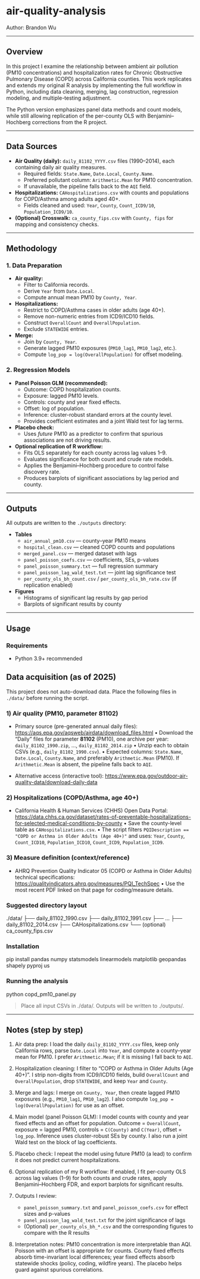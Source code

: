 # air-quality-analysis

Author: Brandon Wu  

---

## Overview
In this project I examine the relationship between ambient air pollution (PM10 concentrations) and hospitalization rates for Chronic Obstructive Pulmonary Disease (COPD) across California counties. This work replicates and extends my original R analysis by implementing the full workflow in Python, including data cleaning, merging, lag construction, regression modeling, and multiple-testing adjustment.

The Python version emphasizes panel data methods and count models, while still allowing replication of the per-county OLS with Benjamini–Hochberg corrections from the R project.

---

## Data Sources
- **Air Quality (daily):** `daily_81102_YYYY.csv` files (1990–2014), each containing daily air quality measures.  
  - Required fields: `State.Name`, `Date.Local`, `County.Name`.  
  - Preferred pollutant column: `Arithmetic.Mean` for PM10 concentration.  
  - If unavailable, the pipeline falls back to the `AQI` field.
- **Hospitalizations:** `CAHospitalizations.csv` with counts and populations for COPD/Asthma among adults aged 40+.  
  - Fields cleaned and used: `Year`, `County`, `Count_ICD9/10`, `Population_ICD9/10`.  
- **(Optional) Crosswalk:** `ca_county_fips.csv` with `County, fips` for mapping and consistency checks.

---

## Methodology

### 1. Data Preparation
- **Air quality:**  
  - Filter to California records.  
  - Derive `Year` from `Date.Local`.  
  - Compute annual mean PM10 by `County, Year`.  
- **Hospitalizations:**  
  - Restrict to COPD/Asthma cases in older adults (age 40+).  
  - Remove non-numeric entries from ICD9/ICD10 fields.  
  - Construct `OverallCount` and `OverallPopulation`.  
  - Exclude `STATEWIDE` entries.  
- **Merge:**  
  - Join by `County, Year`.  
  - Generate lagged PM10 exposures (`PM10_lag1`, `PM10_lag2`, etc.).  
  - Compute `log_pop = log(OverallPopulation)` for offset modeling.

### 2. Regression Models
- **Panel Poisson GLM (recommended):**  
  - Outcome: COPD hospitalization counts.  
  - Exposure: lagged PM10 levels.  
  - Controls: county and year fixed effects.  
  - Offset: log of population.  
  - Inference: cluster-robust standard errors at the county level.  
  - Provides coefficient estimates and a joint Wald test for lag terms.  
- **Placebo check:**  
  - Uses *future* PM10 as a predictor to confirm that spurious associations are not driving results.  
- **Optional replication of R workflow:**  
  - Fits OLS separately for each county across lag values 1–9.  
  - Evaluates significance for both count and crude rate models.  
  - Applies the Benjamini–Hochberg procedure to control false discovery rate.  
  - Produces barplots of significant associations by lag period and county.

---

## Outputs
All outputs are written to the `./outputs` directory:
- **Tables**  
  - `air_annual_pm10.csv` — county–year PM10 means  
  - `hospital_clean.csv` — cleaned COPD counts and populations  
  - `merged_panel.csv` — merged dataset with lags  
  - `panel_poisson_coefs.csv` — coefficients, SEs, p-values  
  - `panel_poisson_summary.txt` — full regression summary  
  - `panel_poisson_lag_wald_test.txt` — joint lag significance test  
  - `per_county_ols_bh_count.csv` / `per_county_ols_bh_rate.csv` (if replication enabled)
- **Figures**  
  - Histograms of significant lag results by gap period  
  - Barplots of significant results by county  

---

## Usage

### Requirements
- Python 3.9+ recommended

## Data acquisition (as of 2025)

This project does not auto-download data. Place the following files in `./data/` before running the script.

### 1) Air quality (PM10, parameter 81102)
- Primary source (pre-generated annual daily files):
  https://aqs.epa.gov/aqsweb/airdata/download_files.html
  • Download the “Daily” files for parameter **81102** (PM10), one archive per year:
    `daily_81102_1990.zip`, …, `daily_81102_2014.zip`
  • Unzip each to obtain CSVs (e.g., `daily_81102_1990.csv`).
  • Expected columns: `State.Name`, `Date.Local`, `County.Name`, and preferably `Arithmetic.Mean` (PM10). If `Arithmetic.Mean` is absent, the pipeline falls back to `AQI`.

- Alternative access (interactive tool):
  https://www.epa.gov/outdoor-air-quality-data/download-daily-data

### 2) Hospitalizations (COPD/Asthma, age 40+)
- California Health & Human Services (CHHS) Open Data Portal:
  https://data.chhs.ca.gov/dataset/rates-of-preventable-hospitalizations-for-selected-medical-conditions-by-county
  • Save the county-level table as `CAHospitalizations.csv`.
  • The script filters `PQIDescription == "COPD or Asthma in Older Adults (Age 40+)"` and uses:
    `Year`, `County`, `Count_ICD10`, `Population_ICD10`, `Count_ICD9`, `Population_ICD9`.

### 3) Measure definition (context/reference)
- AHRQ Prevention Quality Indicator 05 (COPD or Asthma in Older Adults) technical specifications:
  https://qualityindicators.ahrq.gov/measures/PQI_TechSpec
  • Use the most recent PDF linked on that page for coding/measure details.

### Suggested directory layout
./data/
├── daily_81102_1990.csv
├── daily_81102_1991.csv
├── …
├── daily_81102_2014.csv
├── CAHospitalizations.csv
└── (optional) ca_county_fips.csv

### Installation
pip install pandas numpy statsmodels linearmodels matplotlib geopandas shapely pyproj us

### Running the analysis
python copd_pm10_panel.py

> Place all input CSVs in ./data/. Outputs will be written to ./outputs/.

---

## Notes (step by step)

1. Air data prep: I load the daily `daily_81102_YYYY.csv` files, keep only California rows, parse `Date.Local` into `Year`, and compute a county–year mean for PM10. I prefer `Arithmetic.Mean`; if it is missing I fall back to `AQI`.

2. Hospitalization cleaning: I filter to “COPD or Asthma in Older Adults (Age 40+)”. I strip non-digits from ICD9/ICD10 fields, build `OverallCount` and `OverallPopulation`, drop `STATEWIDE`, and keep `Year` and `County`.

3. Merge and lags: I merge on `County, Year`, then create lagged PM10 exposures (e.g., `PM10_lag1`, `PM10_lag2`). I also compute `log_pop = log(OverallPopulation)` for use as an offset.

4. Main model (panel Poisson GLM): I model counts with county and year fixed effects and an offset for population. Outcome = `OverallCount`, exposure = lagged PM10, controls = `C(County)` and `C(Year)`, offset = `log_pop`. Inference uses cluster-robust SEs by county. I also run a joint Wald test on the block of lag coefficients.

5. Placebo check: I repeat the model using future PM10 (a lead) to confirm it does not predict current hospitalizations.

6. Optional replication of my R workflow: If enabled, I fit per-county OLS across lag values (1–9) for both counts and crude rates, apply Benjamini–Hochberg FDR, and export barplots for significant results.

7. Outputs I review: 
   - `panel_poisson_summary.txt` and `panel_poisson_coefs.csv` for effect sizes and p-values  
   - `panel_poisson_lag_wald_test.txt` for the joint significance of lags  
   - (Optional) `per_county_ols_bh_*.csv` and the corresponding figures to compare with the R results

8. Interpretation notes: PM10 concentration is more interpretable than AQI. Poisson with an offset is appropriate for counts. County fixed effects absorb time-invariant local differences; year fixed effects absorb statewide shocks (policy, coding, wildfire years). The placebo helps guard against spurious correlations.
